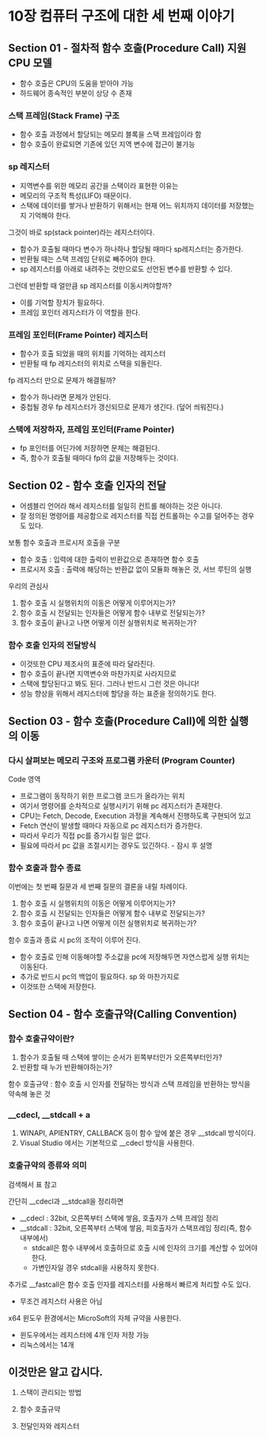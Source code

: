 # 10장 컴퓨터 구조에 대한 세 번째 이야기
## Section 01 - 절차적 함수 호출(Procedure Call) 지원 CPU 모델
* 함수 호출은 CPU의 도움을 받아야 가능
* 하드웨어 종속적인 부분이 상당 수 존재

### 스택 프레임(Stack Frame) 구조
* 함수 호출 과정에서 할당되는 메모리 블록을 스택 프레임이라 함
* 함수 호출이 완료되면 기존에 있던 지역 변수에 접근이 불가능

### sp 레지스터
* 지역변수를 위한 메모리 공간을 스택이라 표현한 이유는
* 메모리의 구조적 특성(LIFO) 때문이다.
* 스택에 데이터를 쌓거나 반환하기 위해서는 현재 어느 위치까지 데이터를 저장했는지 기억해야 한다.

그것이 바로 sp(stack pointer)라는 레지스터이다.

* 함수가 호출될 때마다 변수가 하나하나 할당될 때마다 sp레지스터는 증가한다.
* 반환될 때는 스택 프레임 단위로 빼주어야 한다.
* sp 레지스터를 아래로 내려주는 것만으로도 선언된 변수를 반환할 수 있다.

그런데 반환할 때 얼만큼 sp 레지스터를 이동시켜야할까?
* 이를 기억할 장치가 필요하다.
* 프레임 포인터 레지스터가 이 역할을 한다.

### 프레임 포인터(Frame Pointer) 레지스터
* 함수가 호출 되었을 때의 위치를 기억하는 레지스터
* 반환될 때 fp 레지스터의 위치로 스택을 되돌린다.

fp 레지스터 만으로 문제가 해결될까?
* 함수가 하나라면 문제가 안된다.
* 중첩될 경우 fp 레지스터가 갱신되므로 문제가 생긴다. (덮어 씌워진다.)

### 스택에 저장하자, 프레임 포인터(Frame Pointer)
* fp 포인터를 어딘가에 저장하면 문제는 해결된다.
* 즉, 함수가 호출될 때마다 fp의 값을 저장해두는 것이다.

## Section 02 - 함수 호출 인자의 전달
* 어셈블리 언어라 해서 레지스터를 일일히 컨트롤 해야하는 것은 아니다.
* 잘 정의된 명령어를 제공함으로 레지스터를 직접 컨트롤하는 수고를 덜어주는 경우도 있다.

보통 함수 호출과 프로시저 호출을 구분
* 함수 호출 : 입력에 대한 출력이 반환값으로 존재하면 함수 호출
* 프로시저 호출 : 출력에 해당하는 반환값 없이 모듈화 해놓은 것, 서브 루틴의 실행

우리의 관심사
1. 함수 호출 시 실행위치의 이동은 어떻게 이루어지는가?
2. 함수 호출 시 전달되는 인자들은 어떻게 함수 내부로 전달되는가?
3. 함수 호출이 끝나고 나면 어떻게 이전 실행위치로 복귀하는가?

### 함수 호출 인자의 전달방식
* 이것또한 CPU 제조사의 표준에 따라 달라진다.
* 함수 호출이 끝나면 지역변수와 마찬가지로 사라지므로
* 스택에 할당된다고 봐도 된다. 그러나 반드시 그런 것은 아니다!
* 성능 향상을 위해서 레지스터에 할당을 하는 표준을 정의하기도 한다.


## Section 03 - 함수 호출(Procedure Call)에 의한 실행의 이동
### 다시 살펴보는 메모리 구조와 프로그램 카운터 (Program Counter)
Code 영역
* 프로그램이 동작하기 위한 프로그램 코드가 올라가는 위치
* 여기서 명령어를 순차적으로 실행시키기 위해 pc 레지스터가 존재한다.
* CPU는 Fetch, Decode, Execution 과정을 계속해서 진행하도록 구현되어 있고
* Fetch 연산이 발생할 때마다 자동으로 pc 레지스터가 증가한다.
* 따라서 우리가 직접 pc를 증가시킬 일은 없다.
* 필요에 따라서 pc 값을 조절시키는 경우도 있긴하다. - 잠시 후 설명

### 함수 호출과 함수 종료
이번에는 첫 번째 질문과 세 번째 질문의 결론을 내릴 차례이다.
1. 함수 호출 시 실행위치의 이동은 어떻게 이루어지는가?
2. 함수 호출 시 전달되는 인자들은 어떻게 함수 내부로 전달되는가?
3. 함수 호출이 끝나고 나면 어떻게 이전 실행위치로 복귀하는가?

함수 호출과 종료 시 pc의 조작이 이루어 진다.
* 함수 호출로 인해 이동해야할 주소값을 pc에 저장해두면 자연스럽게 실행 위치는 이동된다.
* 추가로 반드시 pc의 백업이 필요하다. sp 와 마찬가지로
* 이것또한 스택에 저장한다.

## Section 04 - 함수 호출규약(Calling Convention)
### 함수 호출규약이란?
1. 함수가 호출될 때 스택에 쌓이는 순서가 왼쪽부터인가 오른쪽부터인가?
2. 반환할 때 누가 반환해야하는가?

함수 호출규약 : 함수 호출 시 인자를 전달하는 방식과 스택 프레임을 반환하는 방식을 약속해 놓은 것

### __cdecl, __stdcall + a
1. WINAPI, APIENTRY, CALLBACK 등이 함수 앞에 붙은 경우 __stdcall 방식이다.
2. Visual Studio 에서는 기본적으로 __cdecl 방식을 사용한다.

### 호출규약의 종류와 의미
검색해서 표 참고

간단히 __cdecl과 __stdcall을 정리하면
* __cdecl : 32bit, 오른쪽부터 스택에 쌓음, 호출자가 스택 프레임 정리
* __stdcall : 32bit, 오른쪽부터 스택에 쌓음, 피호출자가 스택프레임 정리(즉, 함수 내부에서)
  * stdcall은 함수 내부에서 호출하므로 호출 시에 인자의 크기를 계산할 수 있어야한다.
  * 가변인자일 경우 stdcall을 사용하지 못한다.

추가로 __fastcall은 함수 호출 인자를 레지스터를 사용해서 빠르게 처리할 수도 있다.
* 무조건 레지스터 사용은 아님

x64 윈도우 환경에서는 MicroSoft의 자체 규약을 사용한다.
* 윈도우에서는 레지스터에 4개 인자 저장 가능
* 리눅스에서는 14개

## 이것만은 알고 갑시다.
1. 스택이 관리되는 방법

2. 함수 호출규약
3. 전달인자와 레지스터